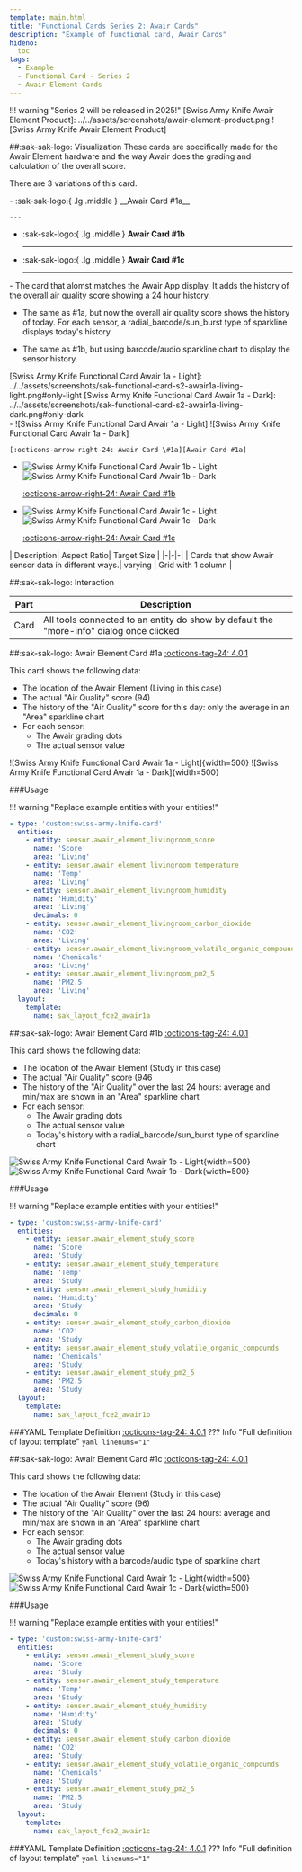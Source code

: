 ```yaml
---
template: main.html
title: "Functional Cards Series 2: Awair Cards"
description: "Example of functional card, Awair Cards"
hideno:
  toc
tags:
  - Example
  - Functional Card - Series 2
  - Awair Element Cards
---
```

<!-- GT/GL -->
!!! warning "Series 2 will be released in 2025!"
[Swiss Army Knife Awair Element Product]: ../../assets/screenshots/awair-element-product.png
![Swiss Army Knife Awair Element Product]

##:sak-sak-logo: Visualization
These cards are specifically made for the Awair Element hardware and the way Awair does the grading and calculation of the overall score.

There are 3 variations of this card.

<div class="poep" markdown>
<div class="grid cards toprow col3" markdown>
-   :sak-sak-logo:{ .lg .middle } __Awair Card #1a__

    ---

-   :sak-sak-logo:{ .lg .middle } __Awair Card #1b__

    ---

-   :sak-sak-logo:{ .lg .middle } __Awair Card #1c__

    ---
</div>
<div class="grid cards middlerow col3" markdown>
-    The card that alomst matches the Awair App display. It adds the history of the overall air quality score showing a 24 hour history.

-    The same as #1a, but now the overall air quality score shows the history of today. For each sensor, a radial_barcode/sun_burst type of sparkline displays today's history.

-    The same as #1b, but using barcode/audio sparkline chart to display the sensor history.
</div>
[Swiss Army Knife Functional Card Awair 1a - Light]: ../../assets/screenshots/sak-functional-card-s2-awair1a-living-light.png#only-light
[Swiss Army Knife Functional Card Awair 1a - Dark]: ../../assets/screenshots/sak-functional-card-s2-awair1a-living-dark.png#only-dark

[Swiss Army Knife Functional Card Awair 1b - Light]: ../../assets/screenshots/sak-functional-card-s2-awair1b-study-light.png#only-light
[Swiss Army Knife Functional Card Awair 1b - Dark]: ../../assets/screenshots/sak-functional-card-s2-awair1b-study-dark.png#only-dark

[Swiss Army Knife Functional Card Awair 1c - Light]: ../../assets/screenshots/sak-functional-card-s2-awair1c-study-light.png#only-light
[Swiss Army Knife Functional Card Awair 1c - Dark]: ../../assets/screenshots/sak-functional-card-s2-awair1c-study-dark.png#only-dark

<div class="grid cards bottomrow col3" markdown>
-   ![Swiss Army Knife Functional Card Awair 1a - Light]
    ![Swiss Army Knife Functional Card Awair 1a - Dark]

    [:octicons-arrow-right-24: Awair Card \#1a][Awair Card #1a]
    

-   ![Swiss Army Knife Functional Card Awair 1b - Light]
    ![Swiss Army Knife Functional Card Awair 1b - Dark]

    [:octicons-arrow-right-24: Awair Card \#1b][Awair Card #1b]

-   ![Swiss Army Knife Functional Card Awair 1c - Light]
    ![Swiss Army Knife Functional Card Awair 1c - Dark]

    [:octicons-arrow-right-24: Awair Card \#1c][Awair Card #1c]

</div>
</div>
| Description| Aspect Ratio| Target Size |
|-|-|-|
| Cards that show Awair sensor data in different ways.| varying | Grid with 1 column |

##:sak-sak-logo: Interaction

| Part | Description|
|-|-|
| Card | All tools connected to an entity do show by default the "more-info" dialog once clicked |

##:sak-sak-logo: Awair Element Card #1a
[:octicons-tag-24: 4.0.1][github-releases]

This card shows the following data:

- The location of the Awair Element (Living in this case)
- The actual "Air Quality" score (94)
- The history of the "Air Quality" score for this day: only the average in an "Area" sparkline chart
- For each sensor:
    - The Awair grading dots
    - The actual sensor value

![Swiss Army Knife Functional Card Awair 1a - Light]{width=500}
![Swiss Army Knife Functional Card Awair 1a - Dark]{width=500}

###Usage

!!! warning "Replace example entities with your entities!"

```yaml linenums="1"
- type: 'custom:swiss-army-knife-card'
  entities:
    - entity: sensor.awair_element_livingroom_score
      name: 'Score'
      area: 'Living'
    - entity: sensor.awair_element_livingroom_temperature
      name: 'Temp'
      area: 'Living'
    - entity: sensor.awair_element_livingroom_humidity
      name: 'Humidity'
      area: 'Living'
      decimals: 0
    - entity: sensor.awair_element_livingroom_carbon_dioxide
      name: 'CO2'
      area: 'Living'
    - entity: sensor.awair_element_livingroom_volatile_organic_compounds
      name: 'Chemicals'
      area: 'Living'
    - entity: sensor.awair_element_livingroom_pm2_5
      name: 'PM2.5'
      area: 'Living'
  layout:
    template:
      name: sak_layout_fce2_awair1a
```

##:sak-sak-logo: Awair Element Card #1b
[:octicons-tag-24: 4.0.1][github-releases]

This card shows the following data:

- The location of the Awair Element (Study in this case)
- The actual "Air Quality" score (946
- The history of the "Air Quality" over the last 24 hours: average and min/max are shown in an "Area" sparkline chart
- For each sensor:
    - The Awair grading dots
    - The actual sensor value
    - Today's history with a radial_barcode/sun_burst type of sparkline chart


![Swiss Army Knife Functional Card Awair 1b - Light]{width=500}
![Swiss Army Knife Functional Card Awair 1b - Dark]{width=500}

###Usage

!!! warning "Replace example entities with your entities!"

```yaml linenums="1"
- type: 'custom:swiss-army-knife-card'
  entities:
    - entity: sensor.awair_element_study_score
      name: 'Score'
      area: 'Study'
    - entity: sensor.awair_element_study_temperature
      name: 'Temp'
      area: 'Study'
    - entity: sensor.awair_element_study_humidity
      name: 'Humidity'
      area: 'Study'
      decimals: 0
    - entity: sensor.awair_element_study_carbon_dioxide
      name: 'CO2'
      area: 'Study'
    - entity: sensor.awair_element_study_volatile_organic_compounds
      name: 'Chemicals'
      area: 'Study'
    - entity: sensor.awair_element_study_pm2_5
      name: 'PM2.5'
      area: 'Study'
  layout:
    template:
      name: sak_layout_fce2_awair1b
```

###YAML Template Definition
[:octicons-tag-24: 4.0.1][github-releases]
??? Info "Full definition of layout template"
    ```yaml linenums="1"
    ```
    
##:sak-sak-logo: Awair Element Card #1c
[:octicons-tag-24: 4.0.1][github-releases]

This card shows the following data:

- The location of the Awair Element (Study in this case)
- The actual "Air Quality" score (96)
- The history of the "Air Quality" over the last 24 hours: average and min/max are shown in an "Area" sparkline chart
- For each sensor:
    - The Awair grading dots
    - The actual sensor value
    - Today's history with a barcode/audio type of sparkline chart

![Swiss Army Knife Functional Card Awair 1c - Light]{width=500}
![Swiss Army Knife Functional Card Awair 1c - Dark]{width=500}

###Usage

!!! warning "Replace example entities with your entities!"

```yaml linenums="1"
- type: 'custom:swiss-army-knife-card'
  entities:
    - entity: sensor.awair_element_study_score
      name: 'Score'
      area: 'Study'
    - entity: sensor.awair_element_study_temperature
      name: 'Temp'
      area: 'Study'
    - entity: sensor.awair_element_study_humidity
      name: 'Humidity'
      area: 'Study'
      decimals: 0
    - entity: sensor.awair_element_study_carbon_dioxide
      name: 'CO2'
      area: 'Study'
    - entity: sensor.awair_element_study_volatile_organic_compounds
      name: 'Chemicals'
      area: 'Study'
    - entity: sensor.awair_element_study_pm2_5
      name: 'PM2.5'
      area: 'Study'
  layout:
    template:
      name: sak_layout_fce2_awair1c
```
###YAML Template Definition
[:octicons-tag-24: 4.0.1][github-releases]
??? Info "Full definition of layout template"
    ```yaml linenums="1"
    ```
    

<!--- Internal References... --->
[Swiss Army Knife Tutorial 02]: ../tutorials/10-step-tutorial-02-intro.md
[Preface]: functional-card-binary-sensor-alert1-card.md
[Awair Card #1a]: #awair-element-card-3a
[Awair Card #1b]: #awair-element-card-3b
[Awair Card #1c]: #awair-element-card-3c

<!--- External References... --->
[ham3-d06-url]: https://material3-themes-manual.amoebelabs.com/examples/material3-example-theme-d06-tealblue/
[github-releases]: https://github.com/amoebelabs/swiss-army-knife-card/releases/


